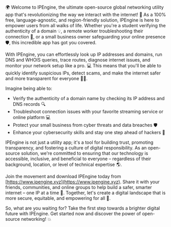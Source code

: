 🌍️ Welcome to IPEngine, the ultimate open-source global networking utility app that's revolutionizing the way we interact with the internet! 🚀 As a 100% free, language-agnostic, and region-friendly solution, IPEngine is here to empower users from all walks of life. Whether you're a student verifying the authenticity of a domain 💡, a remote worker troubleshooting their connection 🔧, or a small business owner safeguarding your online presence 🛡️, this incredible app has got you covered.

With IPEngine, you can effortlessly look up IP addresses and domains, run DNS and WHOIS queries, trace routes, diagnose internet issues, and monitor your network setup like a pro. 💻 This means that you'll be able to quickly identify suspicious IPs, detect scams, and make the internet safer and more transparent for everyone 🕵️‍♀️.

Imagine being able to:

* Verify the authenticity of a domain name by checking its IP address and DNS records 🔍
* Troubleshoot connection issues with your favorite streaming service or online platform 💻
* Protect your small business from cyber threats and data breaches 🛡️
* Enhance your cybersecurity skills and stay one step ahead of hackers 👀

IPEngine is not just a utility app; it's a tool for building trust, promoting transparency, and fostering a culture of digital responsibility. As an open-source solution, we're committed to ensuring that our technology is accessible, inclusive, and beneficial to everyone – regardless of their background, location, or level of technical expertise 🌎.

Join the movement and download IPEngine today from [https://www.ipengine.xyz](https://www.ipengine.xyz). Share it with your friends, communities, and online groups to help build a safer, smarter internet – one IP at a time 🔔. Together, let's create a digital landscape that is more secure, equitable, and empowering for all 🌟.

So, what are you waiting for? Take the first step towards a brighter digital future with IPEngine. Get started now and discover the power of open-source networking! 💥